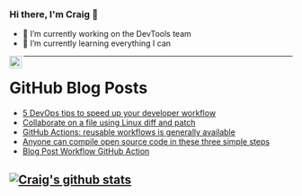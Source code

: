 ### Hi there, I'm Craig 👋

<!--
**CraigTeelFugro/CraigTeelFugro** is a ✨ _special_ ✨ repository because its `README.md` (this file) appears on your GitHub profile.

Here are some ideas to get you started:
-->

- 🔭 I’m currently working on the DevTools team
- 🌱 I’m currently learning everything I can

[<img align="left" alt="Craig Teel | LinkedIn" width="22px" src="https://cdn.jsdelivr.net/npm/simple-icons@v3/icons/linkedin.svg" />][linkedin]

---

# GitHub Blog Posts

<!-- BLOG-POST-LIST:START -->
- [5 DevOps tips to speed up your developer workflow](https://github.blog/2021-11-30-5-devops-tips-to-speed-up-your-developer-workflow/)
- [Collaborate on a file using Linux diff and patch](https://opensource.com/article/21/11/linux-diff-patch)
- [GitHub Actions: reusable workflows is generally available](https://github.blog/2021-11-29-github-actions-reusable-workflows-is-generally-available/)
- [Anyone can compile open source code in these three simple steps](https://opensource.com/article/21/11/compiling-code)
- [Blog Post Workflow GitHub Action](https://dev.to/gautamkrishnar/blog-post-workflow-github-action-1821)
<!-- BLOG-POST-LIST:END -->

## [![Craig's github stats](https://github-readme-stats.vercel.app/api?username=craigteelfugro)](https://github.com/anuraghazra/github-readme-stats)


[linkedin]: https://linkedin.com/in/craig-teel-b8786771
